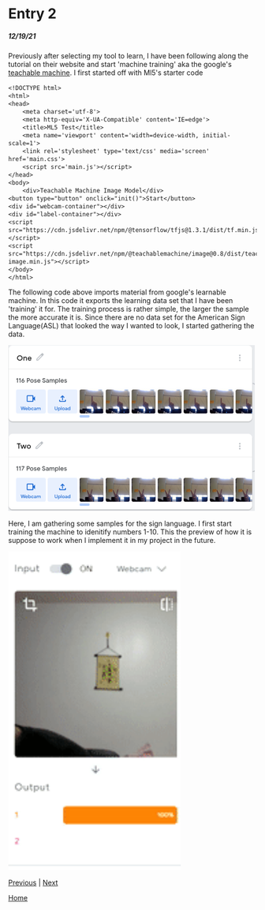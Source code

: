 # Entry 2
##### 12/19/21

Previously after selecting my tool to learn, I have been following along the tutorial on their website and start 'machine training' aka the google's [teachable machine](https://teachablemachine.withgoogle.com/). I first started off with Ml5's starter code

```
<!DOCTYPE html>
<html>
<head>
    <meta charset='utf-8'>
    <meta http-equiv='X-UA-Compatible' content='IE=edge'>
    <title>ML5 Test</title>
    <meta name='viewport' content='width=device-width, initial-scale=1'>
    <link rel='stylesheet' type='text/css' media='screen' href='main.css'>
    <script src='main.js'></script>
</head>
<body>
    <div>Teachable Machine Image Model</div>
<button type="button" onclick="init()">Start</button>
<div id="webcam-container"></div>
<div id="label-container"></div>
<script src="https://cdn.jsdelivr.net/npm/@tensorflow/tfjs@1.3.1/dist/tf.min.js"></script>
<script src="https://cdn.jsdelivr.net/npm/@teachablemachine/image@0.8/dist/teachablemachine-image.min.js"></script>
</body>
</html>
```
The following code above imports material from google's learnable machine. In this code it exports the learning data set that I have been 'training' it for. The training process is rather simple, the larger the sample the more accurate it is. Since there are no data set for the American Sign Language(ASL) that looked the way I wanted to look, I started gathering the data.

<img src="machineTeaching.png" alt="drawing" width="500"/>

Here, I am gathering some samples for the sign language. I first start training the machine to idenitify numbers 1-10. This the preview of how it is suppose to work when I implement it in my project in the future.

<img src="demoMachineLearning.gif" alt="demo" width="350"/>


[Previous](entry01.md) | [Next](entry03.md)

[Home](../README.md)
